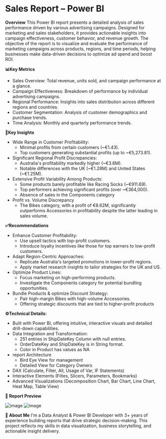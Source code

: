 # Sales Report – Power BI
**Overview**
This Power BI report presents a detailed analysis of sales performance driven by various advertising campaigns. Designed for marketing and sales stakeholders, it provides actionable insights into campaign effectiveness, customer behavior, and revenue growth. The objective of the report is to visualize and evaluate the performance of marketing campaigns across products, regions, and time periods, helping businesses make data-driven decisions to optimize ad spend and boost ROI.

**📊Key Metrics** 
- Sales Overview: Total revenue, units sold, and campaign performance at a glance.
- Campaign Effectiveness: Breakdown of performance by individual advertising campaigns.
- Regional Performance: Insights into sales distribution across different regions and countries.
- Customer Segmentation: Analysis of customer demographics and purchase trends.
- Time Analysis: Monthly and quarterly performance trends.

**🌟Key Insights**
- Wide Range in Customer Profitability:
  - Minimal profits from certain customers (~€1.43).
  - Top customers generating substantial profits (up to ~€5,273.81).
- Significant Regional Profit Discrepancies:
  - Australia's profitability markedly higher (~€3.6M).
  - Notable differences with the UK (~€1.28M) and United States (~€1.25M).
- Extensive Profit Variability Among Products:
  - Some products barely profitable like Racing Socks (~€911.69).
  - Top performers achieving significant profits (over ~€364,000).
  - Absence of sales in the Components category
- Profit vs. Volume Discrepancy
  - The Bikes category, with a profit of €8.62M, significantly outperforms Accessories in profitability despite the latter leading in sales volume.

**✅Recommendations**
- Enhance Customer Profitability:
  - Use upsell tactics with top-profit customers.
  - Introduce loyalty incentives like those for top earners to low-profit customers.
- Adapt Region-Centric Approaches:
  - Replicate Australia's targeted promotions in lower-profit regions.
  - Apply market research insights to tailor strategies for the UK and US.
- Optimize Product Lines:
  - Focus marketing on high-performing products.
  - Investigate the Components category for potential bundling opportunities.
- Bundle Products & optimize Discount Strategy:
  - Pair high-margin Bikes with high-volume Accessories.
  - Offering strategic discounts that are tied to higher-profit products

**⚙️Technical Details:**
- Built with Power BI, offering intuitive, interactive visuals and detailed drill-down capabilities.
- Data Integration and Transformation:
  - 251 entries in ShipDateKey Column with null entries.
  - OrderDateKey and ShipDateKey is in String format.
  - Color in Product has values as NA
- report Architecture
  - Bird Eye View for management
  - Detailed View for Category Owners
- DAX (Calculate, Filter, All, Usage of Var, IF Statements)
- Interactive Elements (Filtes, Slicers, Parameters, Bookmarks)
- Advanced Visualizations (Decomposition Chart, Bar Chart, Line Chart, Heat Map, Table View)

**📸 Report Preview**

![image](https://github.com/user-attachments/assets/9bf2b6d1-dd0d-4623-bcb8-6fe0f0d5fa51)
![image](https://github.com/user-attachments/assets/e6ea66bf-edd1-45a4-aa2b-5ac7db2c964c)

**💼 About Me**
I'm a Data Analyst & Power BI Developer with 3+ years of experience building reports that drive strategic decision-making. This project reflects my skills in data visualization, business storytelling, and actionable insight delivery.










